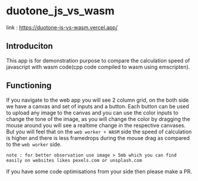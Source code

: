 # duotone_js_vs_wasm

link : https://duotone-js-vs-wasm.vercel.app/

## Introduciton
This app is for demonstration purpose to compare the calculation speed of javascript with wasm code(cpp code compiled to wasm using emscripten).

## Functioning
If you navigate to the web app you will see 2 column grid, on the both side we have a canvas and set of inputs and a button. Each button can be used to upload any image to the canvas and you can use the color inputs to change the tone of the image, as you will change the color by dragging the mouse around you will see a realtime change in the respective canvases.
But you will feel that on the `web worker + WASM` side the speed of calculation is higher and there is less framedrops during the mouse drag as compared to the `web worker` side.

`note : for better observation use image > 5mb which you can find easily on websites likes pexels.com or unsplash.com`

If you have some code optimisations from your side then please make a PR.
